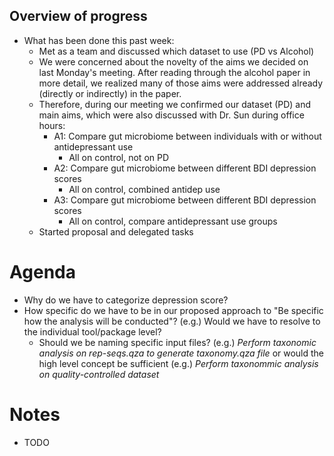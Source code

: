 ## Overview of progress

- What has been done this past week:
  - Met as a team and discussed which dataset to use (PD vs Alcohol)
  - We were concerned about the novelty of the aims we decided on last Monday's meeting. After reading through the alcohol paper in more detail, we realized many of those aims were addressed already (directly or indirectly) in the paper.
  - Therefore, during our meeting we confirmed our dataset (PD) and main aims, which were also discussed with Dr. Sun during office hours:
    - A1: Compare gut microbiome between individuals with or without antidepressant use
      - All on control, not on PD
    - A2: Compare gut microbiome between different BDI depression scores
      - All on control, combined antidep use
    - A3: Compare gut microbiome between different BDI depression scores
      - All on control, compare antidepressant use groups
  - Started proposal and delegated tasks

# Agenda

- Why do we have to categorize depression score?
- How specific do we have to be in our proposed approach to "Be specific how the analysis will be conducted"? (e.g.) Would we have to resolve to the individual tool/package level?
  - Should we be naming specific input files? (e.g.) _Perform taxonomic analysis on rep-seqs.qza to generate taxonomy.qza file_ or would the high level concept be sufficient (e.g.) _Perform taxonommic analysis on quality-controlled dataset_

# Notes

- TODO
